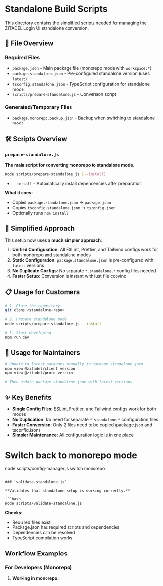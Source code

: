 # Standalone Build Scripts

This directory contains the simplified scripts needed for managing the ZITADEL Login UI standalone conversion.

## 📁 File Overview

### Required Files

- `package.json` - Main package file (monorepo mode with `workspace:*`)
- `package.standalone.json` - Pre-configured standalone version (uses `latest`)
- `tsconfig.standalone.json` - TypeScript configuration for standalone mode
- `scripts/prepare-standalone.js` - Conversion script

### Generated/Temporary Files

- `package.monorepo.backup.json` - Backup when switching to standalone mode

## 🛠️ Scripts Overview

### `prepare-standalone.js`

**The main script for converting monorepo to standalone mode.**

```bash
node scripts/prepare-standalone.js [--install]
```

- `--install` - Automatically install dependencies after preparation

**What it does:**

- Copies `package.standalone.json` → `package.json`
- Copies `tsconfig.standalone.json` → `tsconfig.json`
- Optionally runs `npm install`

## 🚀 **Simplified Approach**

This setup now uses a **much simpler approach**:

1. **Unified Configuration**: All ESLint, Prettier, and Tailwind configs work for both monorepo and standalone modes
2. **Static Configuration**: `package.standalone.json` is pre-configured with `latest` versions
3. **No Duplicate Configs**: No separate `*.standalone.*` config files needed
4. **Faster Setup**: Conversion is instant with just file copying

## 📋 **Usage for Customers**

```bash
# 1. Clone the repository
git clone <standalone-repo>

# 2. Prepare standalone mode
node scripts/prepare-standalone.js --install

# 3. Start developing
npm run dev
```

## 🔧 **Usage for Maintainers**

```bash
# Update to latest packages manually in package.standalone.json
npm view @zitadel/client version
npm view @zitadel/proto version

# Then update package.standalone.json with latest versions
```

## ✨ **Key Benefits**

- **Single Config Files**: ESLint, Prettier, and Tailwind configs work for both modes
- **No Duplication**: No need for separate `*.standalone.*` configuration files
- **Faster Conversion**: Only 2 files need to be copied (package.json and tsconfig.json)
- **Simpler Maintenance**: All configuration logic is in one place

# Switch back to monorepo mode

node scripts/config-manager.js switch monorepo

````

### `validate-standalone.js`

**Validates that standalone setup is working correctly.**

```bash
node scripts/validate-standalone.js
````

**Checks:**

- Required files exist
- Package.json has required scripts and dependencies
- Dependencies can be resolved
- TypeScript compilation works

## Workflow Examples

### For Developers (Monorepo)

1. **Working in monorepo:**

